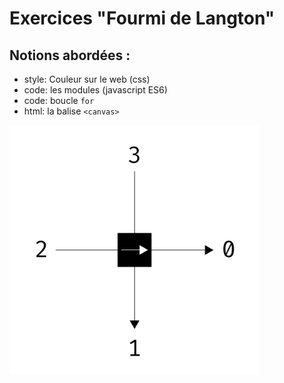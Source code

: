 # Exercices "Fourmi de Langton"

## Notions abordées :
- style: Couleur sur le web (css)
- code: les modules (javascript ES6)
- code: boucle `for`
- html: la balise `<canvas>`

<img src="orientation.svg" width="400">
